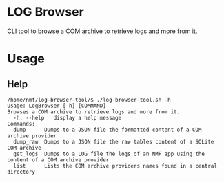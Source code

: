 LOG Browser
===========
CLI tool to browse a COM archive to retrieve logs and more from it.

# Usage
## Help
```
/home/nmf/log-browser-tool/$ ./log-browser-tool.sh -h
Usage: LogBrowser [-h] [COMMAND]
Browses a COM archive to retrieve logs and more from it.
  -h, --help   display a help message
Commands:
  dump      Dumps to a JSON file the formatted content of a COM archive provider
  dump_raw  Dumps to a JSON file the raw tables content of a SQLite COM archive
  get_logs  Dumps to a LOG file the logs of an NMF app using the content of a COM archive provider
  list      Lists the COM archive providers names found in a central directory
```
